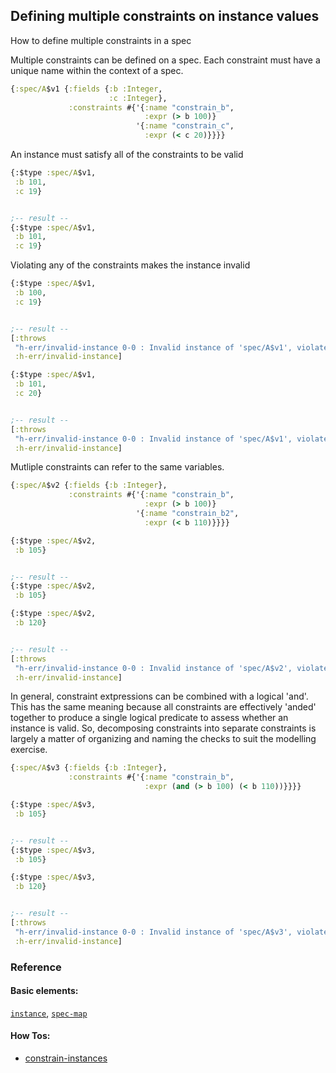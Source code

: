 <!---
  This markdown file was generated. Do not edit.
  -->

## Defining multiple constraints on instance values

How to define multiple constraints in a spec

Multiple constraints can be defined on a spec. Each constraint must have a unique name within the context of a spec.

```clojure
{:spec/A$v1 {:fields {:b :Integer,
                      :c :Integer},
             :constraints #{'{:name "constrain_b",
                              :expr (> b 100)}
                            '{:name "constrain_c",
                              :expr (< c 20)}}}}
```

An instance must satisfy all of the constraints to be valid

```clojure
{:$type :spec/A$v1,
 :b 101,
 :c 19}


;-- result --
{:$type :spec/A$v1,
 :b 101,
 :c 19}
```

Violating any of the constraints makes the instance invalid

```clojure
{:$type :spec/A$v1,
 :b 100,
 :c 19}


;-- result --
[:throws
 "h-err/invalid-instance 0-0 : Invalid instance of 'spec/A$v1', violates constraints \"spec/A$v1/constrain_b\""
 :h-err/invalid-instance]
```

```clojure
{:$type :spec/A$v1,
 :b 101,
 :c 20}


;-- result --
[:throws
 "h-err/invalid-instance 0-0 : Invalid instance of 'spec/A$v1', violates constraints \"spec/A$v1/constrain_c\""
 :h-err/invalid-instance]
```

Mutliple constraints can refer to the same variables.

```clojure
{:spec/A$v2 {:fields {:b :Integer},
             :constraints #{'{:name "constrain_b",
                              :expr (> b 100)}
                            '{:name "constrain_b2",
                              :expr (< b 110)}}}}
```

```clojure
{:$type :spec/A$v2,
 :b 105}


;-- result --
{:$type :spec/A$v2,
 :b 105}
```

```clojure
{:$type :spec/A$v2,
 :b 120}


;-- result --
[:throws
 "h-err/invalid-instance 0-0 : Invalid instance of 'spec/A$v2', violates constraints \"spec/A$v2/constrain_b2\""
 :h-err/invalid-instance]
```

In general, constraint extpressions can be combined with a logical 'and'. This has the same meaning because all constraints are effectively 'anded' together to produce a single logical predicate to assess whether an instance is valid. So, decomposing constraints into separate constraints is largely a matter of organizing and naming the checks to suit the modelling exercise.

```clojure
{:spec/A$v3 {:fields {:b :Integer},
             :constraints #{'{:name "constrain_b",
                              :expr (and (> b 100) (< b 110))}}}}
```

```clojure
{:$type :spec/A$v3,
 :b 105}


;-- result --
{:$type :spec/A$v3,
 :b 105}
```

```clojure
{:$type :spec/A$v3,
 :b 120}


;-- result --
[:throws
 "h-err/invalid-instance 0-0 : Invalid instance of 'spec/A$v3', violates constraints \"spec/A$v3/constrain_b\""
 :h-err/invalid-instance]
```

### Reference

#### Basic elements:

[`instance`](../halite_basic-syntax-reference.md#instance), [`spec-map`](../../halite_spec-syntax-reference.md)

#### How Tos:

* [constrain-instances](../how-to/halite_constrain-instances.md)


